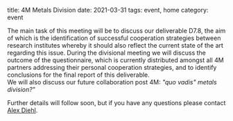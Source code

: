 title: 4M Metals Division
date: 2021-03-31
tags: event, home
category: event

The main task of this meeting will be to discuss our deliverable D7.8, the aim of which is the identification of successful cooperation strategies between research institutes whereby it should also reflect the current state  of the art regarding this issue. During the divisional meeting we will discuss the outcome of the questionnaire, which is currently  distributed amongst all 4M partners addressing their personal cooperation strategies, and to identify conclusions for the final report of this deliverable.  
We will also discuss our future collaboration post 4M: *"quo vadis" metals division?"*  

Further details will follow soon, but if you have any questions please contact [Alex Diehl](mailto:A.Diehl@lft.uni-erlangen.de).



